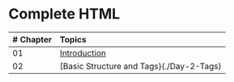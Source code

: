 # Complete HTML 

| # Chapter | Topics
|-------|:-------------------------------------------|
| 01 | [Introduction](./readme.md)|
| 02 | [Basic Structure and Tags}(./Day-2-Tags) |
